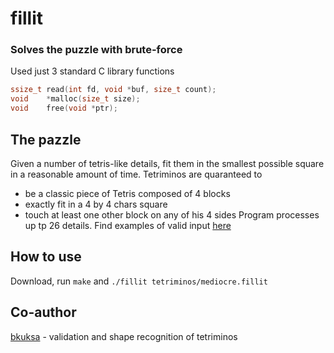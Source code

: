 # fillit
### Solves the puzzle with brute-force


Used just 3 standard C library functions
```c
ssize_t read(int fd, void *buf, size_t count);
void    *malloc(size_t size);
void    free(void *ptr);
```

## The pazzle
Given a number of tetris-like details, fit them in the smallest possible square in a reasonable amount of time. Tetriminos are quaranteed to
- be a classic piece of Tetris composed of 4 blocks
- exactly fit in a 4 by 4 chars square
- touch at least one other block on any of his 4 sides
Program processes up tp 26 details. Find examples of valid input [here](tetriminos/)

## How to use
Download, run `make` and `./fillit tetriminos/mediocre.fillit`

## Co-author
[bkuksa](https://github.com/kuksa-bog) - validation and shape recognition of tetriminos
